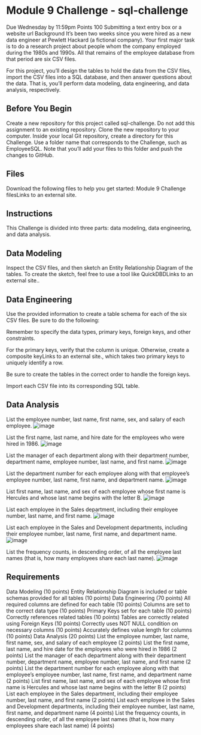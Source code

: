 # Module 9 Challenge - sql-challenge
Due Wednesday by 11:59pm Points 100 Submitting a text entry box or a website url
Background
It’s been two weeks since you were hired as a new data engineer at Pewlett Hackard (a fictional company). Your first major task is to do a research project about people whom the company employed during the 1980s and 1990s. All that remains of the employee database from that period are six CSV files.

For this project, you’ll design the tables to hold the data from the CSV files, import the CSV files into a SQL database, and then answer questions about the data. That is, you’ll perform data modeling, data engineering, and data analysis, respectively.

## Before You Begin
Create a new repository for this project called sql-challenge. Do not add this assignment to an existing repository.
Clone the new repository to your computer.
Inside your local Git repository, create a directory for this Challenge. Use a folder name that corresponds to the Challenge, such as EmployeeSQL.
Note that you’ll add your files to this folder and push the changes to GitHub.

## Files
Download the following files to help you get started:
Module 9 Challenge filesLinks to an external site.

## Instructions
This Challenge is divided into three parts: data modeling, data engineering, and data analysis.

## Data Modeling
Inspect the CSV files, and then sketch an Entity Relationship Diagram of the tables. To create the sketch, feel free to use a tool like QuickDBDLinks to an external site..

## Data Engineering
Use the provided information to create a table schema for each of the six CSV files. Be sure to do the following:

Remember to specify the data types, primary keys, foreign keys, and other constraints.

For the primary keys, verify that the column is unique. Otherwise, create a composite keyLinks to an external site., which takes two primary keys to uniquely identify a row.

Be sure to create the tables in the correct order to handle the foreign keys.

Import each CSV file into its corresponding SQL table.

## Data Analysis
List the employee number, last name, first name, sex, and salary of each employee.
![image](https://github.com/destnee76/sql-challenge/assets/145588037/9610f9f1-5786-4a53-acaa-ade1cf45c9b1)

List the first name, last name, and hire date for the employees who were hired in 1986.
![image](https://github.com/destnee76/sql-challenge/assets/145588037/5990f497-f0e5-4f64-b35e-a8373da6d8f1)

List the manager of each department along with their department number, department name, employee number, last name, and first name.
![image](https://github.com/destnee76/sql-challenge/assets/145588037/3fb945cd-53fa-4303-acfa-ba97e0347bba)

List the department number for each employee along with that employee’s employee number, last name, first name, and department name.
![image](https://github.com/destnee76/sql-challenge/assets/145588037/8805b7ae-321e-4855-bf87-1a11eaf53f88)

List first name, last name, and sex of each employee whose first name is Hercules and whose last name begins with the letter B.
![image](https://github.com/destnee76/sql-challenge/assets/145588037/b4e22fba-375e-4f50-8876-a35da9bcbb84)

List each employee in the Sales department, including their employee number, last name, and first name.
![image](https://github.com/destnee76/sql-challenge/assets/145588037/5ea3c927-98e9-4b93-b678-d2571dcb27f1)

List each employee in the Sales and Development departments, including their employee number, last name, first name, and department name.
![image](https://github.com/destnee76/sql-challenge/assets/145588037/ae0c2ae3-6747-4876-8e85-3f80d5d01821)

List the frequency counts, in descending order, of all the employee last names (that is, how many employees share each last name).
![image](https://github.com/destnee76/sql-challenge/assets/145588037/3a2c6d6e-4303-4e41-b911-c72a0d452d48)

## Requirements
Data Modeling (10 points)
Entity Relationship Diagram is included or table schemas provided for all tables (10 points)
Data Engineering (70 points)
All required columns are defined for each table (10 points)
Columns are set to the correct data type (10 points)
Primary Keys set for each table (10 points)
Correctly references related tables (10 points)
Tables are correctly related using Foreign Keys (10 points)
Correctly uses NOT NULL condition on necessary columns (10 points)
Accurately defines value length for columns (10 points)
Data Analysis (20 points)
List the employee number, last name, first name, sex, and salary of each employee (2 points)
List the first name, last name, and hire date for the employees who were hired in 1986 (2 points)
List the manager of each department along with their department number, department name, employee number, last name, and first name (2 points)
List the department number for each employee along with that employee’s employee number, last name, first name, and department name (2 points)
List first name, last name, and sex of each employee whose first name is Hercules and whose last name begins with the letter B (2 points)
List each employee in the Sales department, including their employee number, last name, and first name (2 points)
List each employee in the Sales and Development departments, including their employee number, last name, first name, and department name (4 points)
List the frequency counts, in descending order, of all the employee last names (that is, how many employees share each last name) (4 points)
